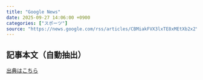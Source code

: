 ```yaml
---
title: "Google News"
date: 2025-09-27 14:06:00 +0900
categories: ["スポーツ"]
source: "https://news.google.com/rss/articles/CBMiakFVX3lxTE8xMEtXb2x2YVFkUlc1QkZJR19XOTJBMzQ2UXdFdm1sX3hNbGpnMzd1Z2k1WUMxR0g3dnNUSVI1aUMyQkxkYjVpcTdsRnNWdHFlbUZkdnd6dC02SGxoZDFoUEpFMl9EamV6NVE?oc=5"
---
```


## 記事本文（自動抽出）
<body class="y0K44d EA71Tc" id="readabilityBody"></body>

[出典はこちら](https://news.google.com/rss/articles/CBMiakFVX3lxTE8xMEtXb2x2YVFkUlc1QkZJR19XOTJBMzQ2UXdFdm1sX3hNbGpnMzd1Z2k1WUMxR0g3dnNUSVI1aUMyQkxkYjVpcTdsRnNWdHFlbUZkdnd6dC02SGxoZDFoUEpFMl9EamV6NVE?oc=5)
